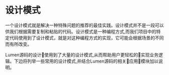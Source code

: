 # 设计模式

一个设计模式就是解决一种特殊问题的推荐的最佳实践。设计模式并不是一段可以供我们根据需要复制和粘贴的代码。设计模式是一种编程方式,而我们项目中的特定代码使用到了设计模式，就是对这种编程方式的实现，它可能会根据场景的不同而有所改变。

Lumen源码的设计使用到了大量的设计模式,从而帮助用户更轻松的实现业务逻辑。下边将列举一些常用的设计模式,并结合Lumen源码的相关应用模块加以说明。
